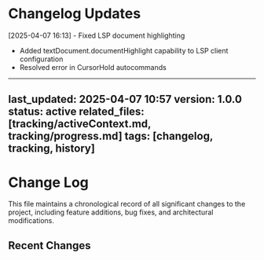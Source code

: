 # Changelog Updates

[2025-04-07 16:13] - Fixed LSP document highlighting
- Added textDocument.documentHighlight capability to LSP client configuration
- Resolved error in CursorHold autocommands


---
last_updated: 2025-04-07 10:57
version: 1.0.0
status: active
related_files: [tracking/activeContext.md, tracking/progress.md]
tags: [changelog, tracking, history]
---

# Change Log

This file maintains a chronological record of all significant changes to the project, including feature additions, bug fixes, and architectural modifications.

## Recent Changes
